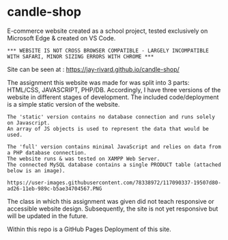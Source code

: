 # candle-shop

E-commerce website created as a school project, tested exclusively on Microsoft Edge & created on VS Code.

	*** WEBSITE IS NOT CROSS BROWSER COMPATIBLE - LARGELY INCOMPATIBLE WITH SAFARI, MINOR SIZING ERRORS WITH CHROME ***
	
Site can be seen at : https://jay-rivard.github.io/candle-shop/

The assignment this website was made for was split into 3 parts: HTML/CSS, JAVASCRIPT, PHP/DB. 
Accordingly, I have three versions of the website in different stages of development.
The included code/deployment is a simple static version of the website.

	The 'static' version contains no database connection and runs solely on Javascript.
	An array of JS objects is used to represent the data that would be used. 
	
	The 'full' version contains minimal JavaScript and relies on data from a PHP database connection.
	The website runs & was tested on XAMPP Web Server.
	The connected MySQL database contains a single PRODUCT table (attached below is an image).
		
	https://user-images.githubusercontent.com/78338972/117090337-19507d80-ad26-11eb-989c-b5ae34704567.PNG 
	
The class in which this assignment was given did not teach responsive or accessible website design. Subsequently, the site is not yet responsive but will be updated in the future.

Within this repo is a GitHub Pages Deployment of this site.
	
